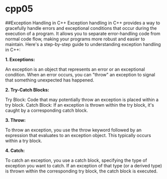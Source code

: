 # cpp05
##Exception Handling in C++
Exception handling in C++ provides a way to gracefully handle errors and exceptional conditions that occur during the execution of a program. It allows you to separate error-handling code from normal code flow, making your programs more robust and easier to maintain. Here's a step-by-step guide to understanding exception handling in C++:

**1. Exceptions:**

An exception is an object that represents an error or an exceptional condition. When an error occurs, you can "throw" an exception to signal that something unexpected has happened.

**2. Try-Catch Blocks:**

Try Block: Code that may potentially throw an exception is placed within a try block.
Catch Block: If an exception is thrown within the try block, it's caught by a corresponding catch block.


**3. Throw:**

To throw an exception, you use the throw keyword followed by an expression that evaluates to an exception object. This typically occurs within a try block.

**4. Catch:**

To catch an exception, you use a catch block, specifying the type of exception you want to catch. If an exception of that type (or a derived type) is thrown within the corresponding try block, the catch block is executed.
